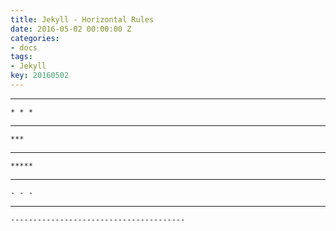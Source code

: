 ```yaml
---
title: Jekyll - Horizontal Rules
date: 2016-05-02 00:00:00 Z
categories:
- docs
tags:
- Jekyll
key: 20160502
---
```


* * *

<!--more-->

    * * *

***

    ***

*****

    *****

- - -

    - - -

---------------------------------------

    ---------------------------------------
